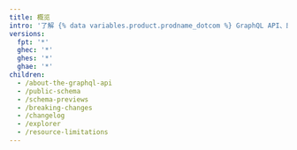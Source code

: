 ```yaml
---
title: 概览
intro: '了解 {% data variables.product.prodname_dotcom %} GraphQL API、即将发生的变更预览、重大变更和限制。 您也可以使用 GraphQL Explorer 与真实 {% data variables.product.prodname_dotcom %} 数据的 API 交互。'
versions:
  fpt: '*'
  ghec: '*'
  ghes: '*'
  ghae: '*'
children:
  - /about-the-graphql-api
  - /public-schema
  - /schema-previews
  - /breaking-changes
  - /changelog
  - /explorer
  - /resource-limitations
---
```


